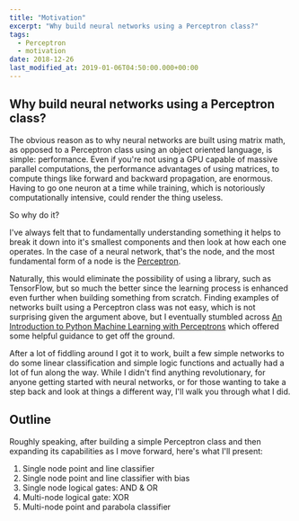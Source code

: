```yaml
---
title: "Motivation"
excerpt: "Why build neural networks using a Perceptron class?"
tags:
  - Perceptron
  - motivation
date: 2018-12-26
last_modified_at: 2019-01-06T04:50:00.000+00:00
---
```


## Why build neural networks using a Perceptron class?

The obvious reason as to why neural networks are built using matrix math, as opposed to a Perceptron class using an object oriented language, is simple: performance. Even if you're not using a GPU capable of massive parallel computations, the performance advantages of using matrices, to compute things like forward and backward propagation, are enormous. Having to go one neuron at a time while training, which is notoriously computationally intensive, could render the thing useless.

So why do it?

I've always felt that to fundamentally understanding something it helps to break it down into it's smallest components and then look at how each one operates. In the case of a neural network, that's the node, and the most fundamental form of a node is the [Perceptron](https://en.wikipedia.org/wiki/Perceptron "Perceptron - Wikipedia").

Naturally, this would eliminate the possibility of using a library, such as TensorFlow, but so much the better since the learning process is enhanced even further when building something from scratch. Finding examples of networks built using a Perceptron class was not easy, which is not surprising given the argument above, but I eventually stumbled across [An Introduction to Python Machine Learning with Perceptrons](https://www.codementor.io/mcorr/an-introduction-to-python-machine-learning-with-perceptrons-k7pn85vfi) which offered some helpful guidance to get off the ground.

After a lot of fiddling around I got it to work, built a few simple networks to do some linear classification and simple logic functions and actually had a lot of fun along the way. While I didn't find anything revolutionary, for anyone getting started with neural networks, or for those wanting to take a step back and look at things a different way, I'll walk you through what I did.

## Outline

Roughly speaking, after building a simple Perceptron class and then expanding its capabilities as I move forward, here's what I'll present:

1. Single node point and line classifier
2. Single node point and line classifier with bias
3. Single node logical gates: AND & OR
4. Multi-node logical gate: XOR
5. Multi-node point and parabola classifier
